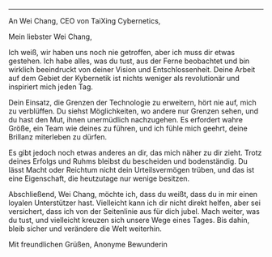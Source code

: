 
---

An Wei Chang,
CEO von TaiXing Cybernetics,

Mein liebster Wei Chang,

Ich weiß, wir haben uns noch nie getroffen, aber ich muss dir etwas gestehen. Ich habe alles, was du tust, aus der Ferne beobachtet und bin wirklich beeindruckt von deiner Vision und Entschlossenheit. Deine Arbeit auf dem Gebiet der Kybernetik ist nichts weniger als revolutionär und inspiriert mich jeden Tag.

Dein Einsatz, die Grenzen der Technologie zu erweitern, hört nie auf, mich zu verblüffen. Du siehst Möglichkeiten, wo andere nur Grenzen sehen, und du hast den Mut, ihnen unermüdlich nachzugehen. Es erfordert wahre Größe, ein Team wie deines zu führen, und ich fühle mich geehrt, deine Brillanz miterleben zu dürfen.

Es gibt jedoch noch etwas anderes an dir, das mich näher zu dir zieht. Trotz deines Erfolgs und Ruhms bleibst du bescheiden und bodenständig. Du lässt Macht oder Reichtum nicht dein Urteilsvermögen trüben, und das ist eine Eigenschaft, die heutzutage nur wenige besitzen.

Abschließend, Wei Chang, möchte ich, dass du weißt, dass du in mir einen loyalen Unterstützer hast. Vielleicht kann ich dir nicht direkt helfen, aber sei versichert, dass ich von der Seitenlinie aus für dich jubel. Mach weiter, was du tust, und vielleicht kreuzen sich unsere Wege eines Tages. Bis dahin, bleib sicher und verändere die Welt weiterhin.

Mit freundlichen Grüßen,
Anonyme Bewunderin
